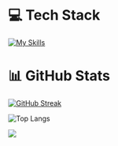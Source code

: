 # 💻 Tech Stack
[![My Skills](https://skillicons.dev/icons?i=anaconda,python,selenium)](https://skillicons.dev)

# 📊 GitHub Stats
[![GitHub Streak](https://streak-stats.demolab.com?user=bysedd&theme=dark&hide_border=true&card_width=500)](https://git.io/streak-stats)

![Top Langs](https://github-readme-stats.vercel.app/api/top-langs/?username=bysedd&theme=dark&hide_border=true&include_all_commits=true&count_private=false&layout=compact)


<!-- footer -->
[![](https://visitcount.itsvg.in/api?id=bysedd&label=Profile%20Views&color=12&icon=5&pretty=true)](https://visitcount.itsvg.in)

<!-- Proudly created with GPRM ( https://gprm.itsvg.in ) -->
